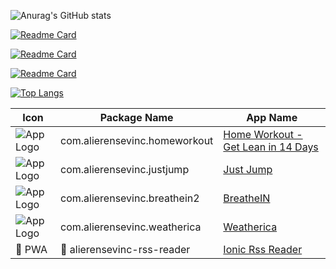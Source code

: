 ![Anurag's GitHub stats](https://github-readme-stats.vercel.app/api?username=alierensevinc&show_icons=true&theme=react&count_private=true&hide=contribs,prs,issues)

[![Readme Card](https://github-readme-stats.vercel.app/api/pin/?username=alierensevinc&repo=janblog&theme=react)](https://github.com/alierensevinc/janblog)

[![Readme Card](https://github-readme-stats.vercel.app/api/pin/?username=alierensevinc&repo=ionicrssreader&theme=react)](https://github.com/alierensevinc/ionicrssreader)

[![Readme Card](https://github-readme-stats.vercel.app/api/pin/?username=alierensevinc&repo=giftt&theme=react)](https://github.com/alierensevinc/giftt)

[![Top Langs](https://github-readme-stats.vercel.app/api/top-langs/?username=alierensevinc&theme=react)](https://github.com/anuraghazra/github-readme-stats)


| Icon | Package Name | App Name |
| --- | --- | --- |
| ![App Logo](https://play-lh.googleusercontent.com/awgcK4tqI94g1mhnzF57rmvK4yLrzTf5idfziuyWnbin0zZvWdehM7dYt6ZXvlybg3k=s128-rw) | com.alierensevinc.homeworkout | [Home Workout - Get Lean in 14 Days](https://play.google.com/store/apps/details?id=com.alierensevinc.homeworkout)
| ![App Logo](https://play-lh.googleusercontent.com/fElm_a7q3wCh_SvdWi5Lk1O4AIAEv-5B2xiE6j6bBnlhOYATxRyz6tf1AiXzBQtH2w=s128-rw) | com.alierensevinc.justjump | [Just Jump](https://play.google.com/store/apps/details?id=com.alierensevinc.justjump)
| ![App Logo](https://play-lh.googleusercontent.com/zkTap0PXwVlFjeNDCh3ipicLKU4ZvWHvSN5JQKjQ_lkdlW2iYBvO1ATDm8qEIPxwA_Y=s128-rw) | com.alierensevinc.breathein2 | [BreatheIN](https://play.google.com/store/apps/details?id=com.alierensevinc.breathein2)
| ![App Logo](https://play-lh.googleusercontent.com/46xm1vu4ZZfVeKV5nzLRYkIbuoIz3DKf4bSG3aiFJ7_YF84dKELRdtJYNAB4_ydZuyk=s128-rw) | com.alierensevinc.weatherica | [Weatherica](https://play.google.com/store/apps/details?id=com.alierensevinc.weatherica)
| :rocket:   PWA | :rocket:   alierensevinc-rss-reader | [Ionic Rss Reader](https://alierensevinc-rss-reader.herokuapp.com/)
